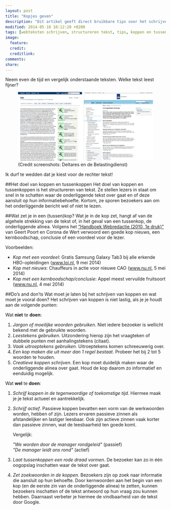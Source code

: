 ```yaml
---
layout: post
title: "Kopjes geven"
description: "Dit artikel geeft direct bruikbare tips voor het schrijven van koppen en tussenkoppen voor webteksten."
modified: 2014-05-10 10:12:20 +0200
tags: [webteksten schrijven, structureren tekst, tips, koppen en tussenkoppen]
image:
  feature: 
  credit: 
  creditlink:
comments: 
share: 
---
```

Neem even de tijd en vergelijk onderstaande teksten. Welke tekst leest
fijner?
<figure>
<a href="../images/koppen.jpg" ><img src="../thumbnails/koppen_resized.jpg" alt="Voorbeelden van webteksten
met en zonder tussenkoppen" title="Voorbeelden van webteksten met en
zonder tussenkoppen"></a>
<figcaption>(Credit screenshots: Deltares en de Belastingdienst)</figcaption>
</figure>
Ik durf te wedden dat je kiest voor de rechter tekst!

##Het doel van koppen en tussenkoppen
Het doel van koppen en tussenkoppen is het structureren van tekst. Ze
stellen lezers in staat om snel in te schatten waar de onderliggende
tekst over gaat en of deze aansluit op hun informatiebehoefte. Kortom,
ze sporen bezoekers aan om het onderliggende bericht wel of niet te
lezen.

##Wat zet je in een (tussen)kop?
Wat je in de kop zet, hangt af van de algehele strekking van de tekst of, in het geval van een tussenkop, de onderliggende alinea. 
Volgens het <a href="http://www.bol.com/nl/p/handboek-webredactie/1001004009905814">
“Handboek Webredactie (2010, 1e druk)"</a> van Geert Poort en
Corona de Wert verwoord een goede kop nieuws, een kernboodschap,
conclusie of een voordeel voor de lezer.

Voorbeelden:

-  _Kop met een voordeel_: Gratis Samsung Galaxy Tab3 bij alle erkende
   HBO-opleidingen (www.loi.nl, 9 mei 2014)  
- _Kop met nieuws_: Chauffeurs in actie voor nieuwe
 CAO (www.nu.nl, 5 mei 2014)  
-  _Kop met een kernboodschap/conclusie_: Appel meest vervuilde
 fruitsoort (www.nu.nl, 4 mei 2014)

##Do’s and don’ts
Wat moet je laten bij het schrijven van koppen en wat moet je vooral doen?
Het schrijven van koppen is niet lastig, als je je houdt aan de volgende punten:

Wat **niet** te **doen**:

1.	_Jargon of moeilijke woorden gebruiken_. Niet iedere bezoeker is wellicht bekend met de gebruikte woorden. 
2.	_Leestekens gebruiken_. Uitzondering hierop zijn het vraagteken of dubbele punten met aanhalingstekens (citaat).
3.	_Vaak uitroeptekens gebruiken_. Uitroeptekens komen schreeuwerig over. 
4.	_Een kop maken die uit meer dan 1 regel bestaat_. Probeer het bij 2 tot 5 woorden te houden. 
5.	_Creatieve koppen schrijven_. Een kop moet duidelijk maken waar de onderliggende alinea over gaat. Houd de kop daarom zo informatief en eenduidig mogelijk. 

Wat **wel** te **doen**:

1.	_Schrijf koppen in de tegenwoordige of toekomstige tijd_. Hiermee maak je je tekst actueel en aantrekkelijk. 
2.	_Schrijf actief_. Passieve koppen bevatten een vorm van de werkwoorden worden, hebben of zijn. Lezers ervaren passieve
      zinnen als afstandelijker en lastiger leesbaar.  Ook zijn actieve zinnen vaak korter dan passieve zinnen, wat de
      leesbaarheid ten goede komt.

	Vergelijk:
	
	 _"We worden door de manager rondgeleid"_ (passief)  
	 _"De manager leidt ons rond"_ (actief)
	
3.	_Laat tussenkoppen een rode draad vormen_. De bezoeker kan zo in één oogopslag inschatten waar de tekst over gaat. 
4.	_Zet zoekwoorden in de koppen_. Bezoekers zijn op zoek naar informatie die aansluit op hun behoefte. Door kernwoorden aan het begin van een kop (en de eerste zin van de onderliggende alinea) te zetten, kunnen bezoekers inschatten of de tekst antwoord op hun vraag zou kunnen  hebben. Daarnaast verbeter je hiermee de vindbaarheid van de tekst door Google.
